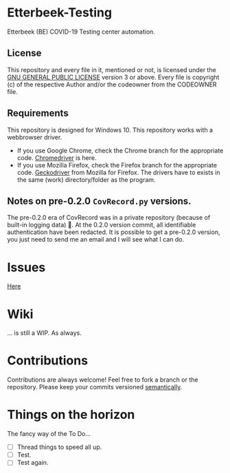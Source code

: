 # Etterbeek-Testing
Etterbeek (BE) COVID-19 Testing center automation.

## License
This repository and every file in it, mentioned or not, is licensed under the [GNU GENERAL PUBLIC LICENSE](LICENSE) version 3 or above. Every file is copyright (c) of the respective Author and/or the codeowner from the CODEOWNER file.

## Requirements
This repository is designed for Windows 10.
This repository works with a webbrowser driver.
* If you use Google Chrome, check the Chrome branch for the appropriate code. [Chromedriver](https://chromedriver.chromium.org/downloads) is here.
* If you use Mozilla Firefox, check the Firefox branch for the appropriate code. [Geckodriver](https://github.com/mozilla/geckodriver/releases) from Mozilla for Firefox.
The drivers have to exists in the same (work) directory/folder as the program.

## Notes on pre-0.2.0 `CovRecord.py` versions.
The pre-0.2.0 era of CovRecord was in a private repository (because of built-in logging data) :angel:. At the 0.2.0 version commit, all identifiable authentication have been redacted. It is possible to get a pre-0.2.0 version, you just need to send me an email and I will see what I can do.

# Issues
[Here](/issues)

# Wiki
... is still a WIP. As always.

# Contributions
Contributions are always welcome! Feel free to fork a branch or the repository. Please keep your commits versioned [semantically](https://semver.org/).

# Things on the horizon
The fancy way of the To Do...

- [ ] Thread things to speed all up.
- [ ] Test.
- [ ] Test again.
